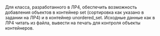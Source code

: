 Для класса, разработанного в ЛР4, обеспечить возможность добавления объектов в контейнер set (сортировка как указано в задании на ЛР4) и в контейнер unordered_set. Исходные данные как в ЛР4 читать из файла, вывести на печать для контроля объекты контейнеров.
